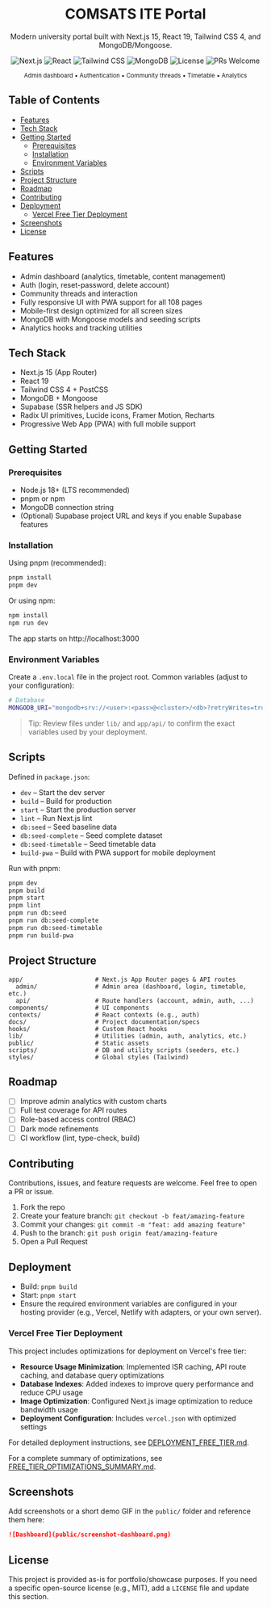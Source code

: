 <div align="center">

# COMSATS ITE Portal

Modern university portal built with Next.js 15, React 19, Tailwind CSS 4, and MongoDB/Mongoose.

<!-- Badges -->
<p>
  <img alt="Next.js" src="https://img.shields.io/badge/Next.js-15-black?logo=nextdotjs&logoColor=white" />
  <img alt="React" src="https://img.shields.io/badge/React-19-61DAFB?logo=react&logoColor=white" />
  <img alt="Tailwind CSS" src="https://img.shields.io/badge/Tailwind_CSS-4-06B6D4?logo=tailwindcss&logoColor=white" />
  <img alt="MongoDB" src="https://img.shields.io/badge/MongoDB-Mongoose-47A248?logo=mongodb&logoColor=white" />
  <img alt="License" src="https://img.shields.io/badge/License-Custom-lightgrey" />
  <img alt="PRs Welcome" src="https://img.shields.io/badge/PRs-welcome-brightgreen.svg" />
  
</p>

<sub>Admin dashboard • Authentication • Community threads • Timetable • Analytics</sub>

</div>

## Table of Contents

- [Features](#features)
- [Tech Stack](#tech-stack)
- [Getting Started](#getting-started)
  - [Prerequisites](#prerequisites)
  - [Installation](#installation)
  - [Environment Variables](#environment-variables)
- [Scripts](#scripts)
- [Project Structure](#project-structure)
- [Roadmap](#roadmap)
- [Contributing](#contributing)
- [Deployment](#deployment)
  - [Vercel Free Tier Deployment](#vercel-free-tier-deployment)
- [Screenshots](#screenshots)
- [License](#license)

## Features

- Admin dashboard (analytics, timetable, content management)
- Auth (login, reset-password, delete account)
- Community threads and interaction
- Fully responsive UI with PWA support for all 108 pages
- Mobile-first design optimized for all screen sizes
- MongoDB with Mongoose models and seeding scripts
- Analytics hooks and tracking utilities

## Tech Stack

- Next.js 15 (App Router)
- React 19
- Tailwind CSS 4 + PostCSS
- MongoDB + Mongoose
- Supabase (SSR helpers and JS SDK)
- Radix UI primitives, Lucide icons, Framer Motion, Recharts
- Progressive Web App (PWA) with full mobile support

## Getting Started

### Prerequisites

- Node.js 18+ (LTS recommended)
- pnpm or npm
- MongoDB connection string
- (Optional) Supabase project URL and keys if you enable Supabase features

### Installation

Using pnpm (recommended):

```bash
pnpm install
pnpm dev
```

Or using npm:

```bash
npm install
npm run dev
```

The app starts on http://localhost:3000

### Environment Variables

Create a `.env.local` file in the project root. Common variables (adjust to your configuration):

```bash
# Database
MONGODB_URI="mongodb+srv://<user>:<pass>@<cluster>/<db>?retryWrites=true&w=majority"
```

> Tip: Review files under `lib/` and `app/api/` to confirm the exact variables used by your deployment.

## Scripts

Defined in `package.json`:

- `dev` – Start the dev server
- `build` – Build for production
- `start` – Start the production server
- `lint` – Run Next.js lint
- `db:seed` – Seed baseline data
- `db:seed-complete` – Seed complete dataset
- `db:seed-timetable` – Seed timetable data
- `build-pwa` – Build with PWA support for mobile deployment

Run with pnpm:

```bash
pnpm dev
pnpm build
pnpm start
pnpm lint
pnpm run db:seed
pnpm run db:seed-complete
pnpm run db:seed-timetable
pnpm run build-pwa
```

## Project Structure

```
app/                    # Next.js App Router pages & API routes
  admin/                # Admin area (dashboard, login, timetable, etc.)
  api/                  # Route handlers (account, admin, auth, ...)
components/             # UI components
contexts/               # React contexts (e.g., auth)
docs/                   # Project documentation/specs
hooks/                  # Custom React hooks
lib/                    # Utilities (admin, auth, analytics, etc.)
public/                 # Static assets
scripts/                # DB and utility scripts (seeders, etc.)
styles/                 # Global styles (Tailwind)
```

## Roadmap

- [ ] Improve admin analytics with custom charts
- [ ] Full test coverage for API routes
- [ ] Role-based access control (RBAC)
- [ ] Dark mode refinements
- [ ] CI workflow (lint, type-check, build)

## Contributing

Contributions, issues, and feature requests are welcome. Feel free to open a PR or issue.

1. Fork the repo
2. Create your feature branch: `git checkout -b feat/amazing-feature`
3. Commit your changes: `git commit -m "feat: add amazing feature"`
4. Push to the branch: `git push origin feat/amazing-feature`
5. Open a Pull Request

## Deployment

- Build: `pnpm build`
- Start: `pnpm start`
- Ensure the required environment variables are configured in your hosting provider (e.g., Vercel, Netlify with adapters, or your own server).

### Vercel Free Tier Deployment

This project includes optimizations for deployment on Vercel's free tier:

- **Resource Usage Minimization**: Implemented ISR caching, API route caching, and database query optimizations
- **Database Indexes**: Added indexes to improve query performance and reduce CPU usage
- **Image Optimization**: Configured Next.js image optimization to reduce bandwidth usage
- **Deployment Configuration**: Includes `vercel.json` with optimized settings

For detailed deployment instructions, see [DEPLOYMENT_FREE_TIER.md](DEPLOYMENT_FREE_TIER.md).

For a complete summary of optimizations, see [FREE_TIER_OPTIMIZATIONS_SUMMARY.md](FREE_TIER_OPTIMIZATIONS_SUMMARY.md).

## Screenshots

Add screenshots or a short demo GIF in the `public/` folder and reference them here:

```md
![Dashboard](public/screenshot-dashboard.png)
```

## License

This project is provided as-is for portfolio/showcase purposes. If you need a specific open-source license (e.g., MIT), add a `LICENSE` file and update this section.